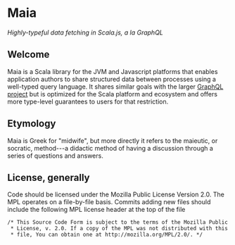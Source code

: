 
# Maia

*Highly-typeful data fetching in Scala.js, a la GraphQL*

## Welcome

Maia is a Scala library for the JVM and Javascript platforms that
enables application authors to share structured data between processes 
using a well-typed query language. It shares similar goals with the 
larger [GraphQL project](http://graphql.org/) but is optimized for the 
Scala platform and ecosystem and offers more type-level guarantees to
users for that restriction.

## Etymology

Maia is Greek for "midwife", but more directly it refers to the maieutic,
or socratic, method---a didactic method of having a discussion through a
series of questions and answers.

## License, generally

Code should be licensed under the Mozilla Public License Version 2.0. 
The MPL operates on a file-by-file basis. Commits adding new files 
should include the following MPL license header at the top of the file

```
/* This Source Code Form is subject to the terms of the Mozilla Public
 * License, v. 2.0. If a copy of the MPL was not distributed with this
 * file, You can obtain one at http://mozilla.org/MPL/2.0/. */
```
